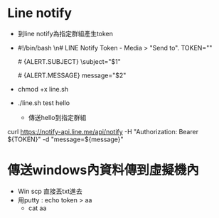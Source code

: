 # Line notify
* 到line notify為指定群組產生token
* #!/bin/bash
  \n# LINE Notify Token - Media > "Send to".
  TOKEN=""

  \# {ALERT.SUBJECT}
  \subject="$1"

  \# {ALERT.MESSAGE}
  message="$2"
* chmod +x line.sh
* ./line.sh test hello
  * 傳送hello到指定群組

curl https://notify-api.line.me/api/notify -H "Authorization: Bearer ${TOKEN}" -d "message=${message}"

# 傳送windows內資料傳到虛擬機內
* Win scp 直接丟txt進去
* 用putty : echo token > aa
    * cat aa
